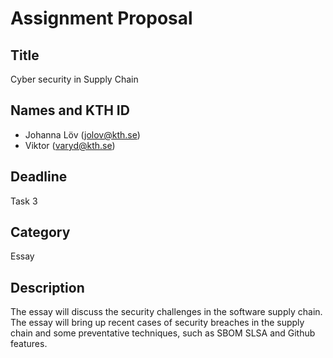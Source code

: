 # Assignment Proposal

## Title

Cyber security in Supply Chain

## Names and KTH ID
  - Johanna Löv (jolov@kth.se)
  - Viktor (varyd@kth.se)

## Deadline

Task 3

## Category

Essay

## Description

The essay will discuss the security challenges in the software supply chain. The essay will bring up recent cases of security breaches in the supply chain and some preventative techniques, such as SBOM SLSA and Github features.

